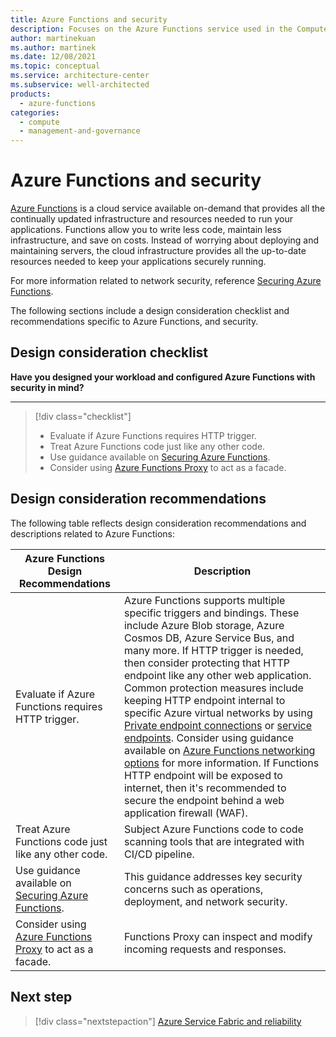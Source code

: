 ```yaml
---
title: Azure Functions and security
description: Focuses on the Azure Functions service used in the Compute solution to provide best-practice, configuration recommendations, and design considerations related to service security.
author: martinekuan
ms.author: martinek
ms.date: 12/08/2021
ms.topic: conceptual
ms.service: architecture-center
ms.subservice: well-architected
products:
  - azure-functions
categories:
  - compute
  - management-and-governance
---
```


# Azure Functions and security

[Azure Functions](/azure/azure-functions/functions-overview) is a cloud service available on-demand that provides all the continually updated infrastructure and resources needed to run your applications. Functions allow you to write less code, maintain less infrastructure, and save on costs. Instead of worrying about deploying and maintaining servers, the cloud infrastructure provides all the up-to-date resources needed to keep your applications securely running.

For more information related to network security, reference [Securing Azure Functions](/azure/azure-functions/security-concepts).

The following sections include a design consideration checklist and recommendations specific to Azure Functions, and security.

## Design consideration checklist

**Have you designed your workload and configured Azure Functions with security in mind?**
***

> [!div class="checklist"]
>
> - Evaluate if Azure Functions requires HTTP trigger.
> - Treat Azure Functions code just like any other code.
> - Use guidance available on [Securing Azure Functions](/azure/azure-functions/security-concepts).
> - Consider using [Azure Functions Proxy](/azure/azure-functions/functions-proxies) to act as a facade.

## Design consideration recommendations

The following table reflects design consideration recommendations and descriptions related to Azure Functions:

|Azure Functions Design Recommendations|Description|
|--------------------------------------|-----------|
|Evaluate if Azure Functions requires HTTP trigger.|Azure Functions supports multiple specific triggers and bindings. These include Azure Blob storage, Azure Cosmos DB, Azure Service Bus, and many more. If HTTP trigger is needed, then consider protecting that HTTP endpoint like any other web application. Common protection measures include keeping HTTP endpoint internal to specific Azure virtual networks by using [Private endpoint connections](/azure/azure-functions/functions-networking-options#private-endpoint-connections) or [service endpoints](/azure/azure-functions/functions-networking-options#use-service-endpoints). Consider using guidance available on [Azure Functions networking options](/azure/azure-functions/functions-networking-options) for more information. If Functions HTTP endpoint will be exposed to internet, then it's recommended to secure the endpoint behind a web application firewall (WAF).|
|Treat Azure Functions code just like any other code.|Subject Azure Functions code to code scanning tools that are integrated with CI/CD pipeline.|
|Use guidance available on [Securing Azure Functions](/azure/azure-functions/security-concepts).|This guidance addresses key security concerns such as operations, deployment, and network security.|
|Consider using [Azure Functions Proxy](/azure/azure-functions/functions-proxies) to act as a facade.|Functions Proxy can inspect and modify incoming requests and responses.|

## Next step

> [!div class="nextstepaction"]
> [Azure Service Fabric and reliability](../azure-service-fabric-well-architected-framework.md#reliability)
